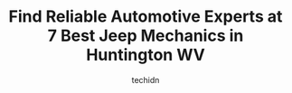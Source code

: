 ---
layout: ampstory
image: https://images.unsplash.com/photo-1494976388531-d1058494cdd8?ixlib=rb-4.0.3&ixid=MnwxMjA3fDB8MHxwaG90by1wYWdlfHx8fGVufDB8fHx8&auto=format&fit=crop&w=640&h=853&q=80
author: techidn
featured: false
description: Entrust your vehicle to the 7 best Jeep Mechanic in Huntington WV, USA and experience the difference they can make. With their extensive knowledge, state-of-the-art facilities, and commitmen
title: Find Reliable Automotive Experts at 7 Best Jeep Mechanics in Huntington WV
cover:
   title: Find Reliable Automotive Experts at 7 Best Jeep Mechanics in Huntington WV
   subtitle: Rickpate
   background: https://images.unsplash.com/photo-1494976388531-d1058494cdd8?ixlib=rb-4.0.3&ixid=MnwxMjA3fDB8MHxwaG90by1wYWdlfHx8fGVufDB8fHx8&auto=format&fit=crop&w=640&h=853&q=80

pages: 
 - layout: thirds
   top: <h1>#1 Keatons Collision Center, Inc.</h1>
   bottom: "<p>I cant say enough good about Keatons! I chose Keatons to repair my Mustang when I was hit in the front drivers side. I had to have a new hood, bumper, grill, headligh</p>"
   background: https://www.knot35.com/toplist/wp-content/uploads/2023/06/best-jeep-mechanic-1-in-huntington-wv-1685836432.jpeg
   backgroundblur: true
 - layout: thirds
   top: <h1>#2 Tic Toc Tire Co</h1>
   bottom: "<p>2102 3rd Ave, Huntington, WV 25703, United States</p>"
   background: https://www.knot35.com/toplist/wp-content/uploads/2023/06/best-jeep-mechanic-2-in-huntington-wv-1685836432.jpeg
   cta:
      link: https://www.knot35.com/toplist/find-reliable-automotive-experts-at-7-best-jeep-mechanics-in-huntington-wv/
      text: Find Reliable Automotive Experts at 7 Best Jeep Mechanics in Huntington WV
 - layout: thirds
   top: <h1>#3 Moses Auto Group</h1>
   bottom: "<p>5305 Cherry Lawn Rd, Huntington, WV 25705, United States</p>"
   background: https://www.knot35.com/toplist/wp-content/uploads/2023/06/best-jeep-mechanic-3-in-huntington-wv-1685836432.jpeg
   cta:
      link: https://www.knot35.com/toplist/find-reliable-automotive-experts-at-7-best-jeep-mechanics-in-huntington-wv/
      text: Find Reliable Automotive Experts at 7 Best Jeep Mechanics in Huntington WV
 - layout: thirds
   top: <h1>#4 Moses AutoMall of Huntington</h1>
   bottom: "<p>5200 US-60, Huntington, WV 25705, United States</p>"
   background: https://images.unsplash.com/photo-1510906594845-bc082582c8cc?ixlib=rb-4.0.3&ixid=MnwxMjA3fDB8MHxwaG90by1wYWdlfHx8fGVufDB8fHx8&auto=format&fit=crop&w=640&h=853&q=80
   cta:
      link: https://www.knot35.com/toplist/find-reliable-automotive-experts-at-7-best-jeep-mechanics-in-huntington-wv/
      text: Find Reliable Automotive Experts at 7 Best Jeep Mechanics in Huntington WV
 - layout: thirds
   top: <h1>#5 Clarks Auto Care Inc</h1>
   bottom: "<p>2538 8th Ave, Huntington, WV 25703, United States</p>"
   background: https://images.unsplash.com/photo-1604871000636-074fa5117945?ixlib=rb-4.0.3&ixid=MnwxMjA3fDB8MHxwaG90by1wYWdlfHx8fGVufDB8fHx8&auto=format&fit=crop&w=640&h=853&q=80
   cta:
      link: https://www.knot35.com/toplist/find-reliable-automotive-experts-at-7-best-jeep-mechanics-in-huntington-wv/
      text: Find Reliable Automotive Experts at 7 Best Jeep Mechanics in Huntington WV
 - layout: thirds
   top: <h1>#6 Genes Automotive Services Inc</h1>
   bottom: "<p>92 Washington Ave, Huntington, WV 25701, United States</p>"
   background: https://images.unsplash.com/photo-1608501821300-4f99e58bba77?ixlib=rb-4.0.3&ixid=MnwxMjA3fDB8MHxwaG90by1wYWdlfHx8fGVufDB8fHx8&auto=format&fit=crop&w=640&h=853&q=80
   cta:
      link: https://www.knot35.com/toplist/find-reliable-automotive-experts-at-7-best-jeep-mechanics-in-huntington-wv/
      text: Find Reliable Automotive Experts at 7 Best Jeep Mechanics in Huntington WV
 - layout: thirds
   top: <h1>#7 Valley Alternator & Starter</h1>
   bottom: "<p>234 rear 8th Ave, Huntington, WV 25701, United States</p>"
   background: https://images.unsplash.com/photo-1632260260864-caf7fde5ec36?ixlib=rb-4.0.3&ixid=MnwxMjA3fDB8MHxwaG90by1wYWdlfHx8fGVufDB8fHx8&auto=format&fit=crop&w=640&h=853&q=80
   cta:
      link: https://www.knot35.com/toplist/find-reliable-automotive-experts-at-7-best-jeep-mechanics-in-huntington-wv/
      text: Find Reliable Automotive Experts at 7 Best Jeep Mechanics in Huntington WV
 - layout: thirds
   middle: Continue reading...
   background: https://images.unsplash.com/photo-1488554378835-f7acf46e6c98?ixlib=rb-4.0.3&ixid=MnwxMjA3fDB8MHxwaG90by1wYWdlfHx8fGVufDB8fHx8&auto=format&fit=crop&w=640&h=853&q=80
   cta:
      link: https://www.knot35.com/toplist/find-reliable-automotive-experts-at-7-best-jeep-mechanics-in-huntington-wv/
      text: Find Reliable Automotive Experts at 7 Best Jeep Mechanics in Huntington WV
      
---
